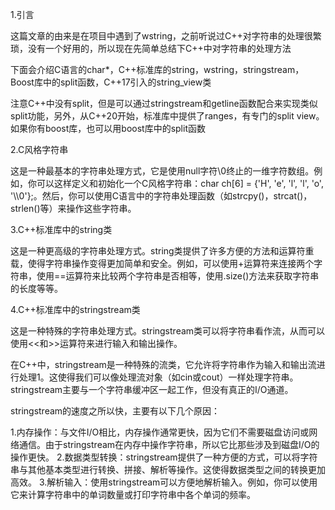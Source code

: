 1.引言

这篇文章的由来是在项目中遇到了wstring，之前听说过C++对字符串的处理很繁琐，没有一个好用的，所以现在先简单总结下C++中对字符串的处理方法

下面会介绍C语言的char*，C++标准库的string，wstring，stringstream，Boost库中的split函数，C++17引入的string_view类

注意C++中没有split，但是可以通过stringstream和getline函数配合来实现类似split功能，另外，从C++20开始，标准库中提供了ranges，有专门的split view。如果你有boost库，也可以用boost库中的split函数

2.C风格字符串

这是一种最基本的字符串处理方式，它是使用null字符\0终止的一维字符数组。例如，你可以这样定义和初始化一个C风格字符串：char ch[6] = {'H', 'e', 'l', 'l', 'o', '\\\0'};。然后，你可以使用C语言中的字符串处理函数（如strcpy()，strcat()，strlen()等）来操作这些字符串。

3.C++标准库中的string类

这是一种更高级的字符串处理方式。string类提供了许多方便的方法和运算符重载，使得字符串操作变得更加简单和安全。例如，可以使用+运算符来连接两个字符串，使用==运算符来比较两个字符串是否相等，使用.size()方法来获取字符串的长度等等。

4.C++标准库中的stringstream类

这是一种特殊的字符串处理方式。stringstream类可以将字符串看作流，从而可以使用<<和>>运算符来进行输入和输出操作。

在C++中，stringstream是一种特殊的流类，它允许将字符串作为输入和输出流进行处理1。这使得我们可以像处理流对象（如cin或cout）一样处理字符串。stringstream主要与一个字符串缓冲区一起工作，但没有真正的I/O通道。

stringstream的速度之所以快，主要有以下几个原因：

1.内存操作：与文件I/O相比，内存操作通常更快，因为它们不需要磁盘访问或网络通信。由于stringstream在内存中操作字符串，所以它比那些涉及到磁盘I/O的操作更快。
2.数据类型转换：stringstream提供了一种方便的方式，可以将字符串与其他基本类型进行转换、拼接、解析等操作。这使得数据类型之间的转换更加高效。
3.解析输入：使用stringstream可以方便地解析输入。例如，你可以使用它来计算字符串中的单词数量或打印字符串中各个单词的频率。